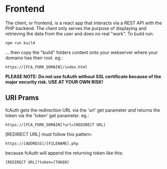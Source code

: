 # Frontend
The client, or frontend, is a react app that interacts via a REST API with the PHP backend. The client only serves the purpose of displaying and retrieving the data from the user and does no real "work".
To build run:

 `npm run build`

... then copy the "build" folders content onto your webserver where your domains has their root. eg.:

`https://[FCA_FORK_DOMAIN]/index.html`

**PLEASE NOTE: Do not use fcAuth without SSL certificate because of the major security risk. USE AT YOUR OWN RISK!**

## URI Prams
fcAuth gets the redirection URL via the 'url' get parameter and returns the token via the 'token' get parameter. eg.:

`https://[FCA_FORK_DOMAIN]?url=[REDIRECT URL]`

[REDIRECT URL] must follow this pattern:

`https://[ADDRESS]/[FILENAME].php`

because fcAuth will append the returning token like this:

`[REDIRECT URL]?token=[TOKEN]`

